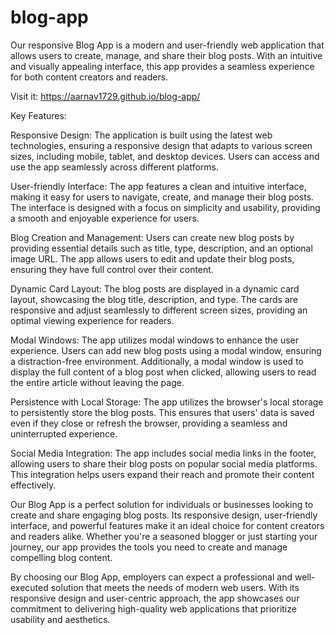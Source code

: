 # blog-app
Our responsive Blog App is a modern and user-friendly web application that allows users to create, manage, and share their blog posts. With an intuitive and visually appealing interface, this app provides a seamless experience for both content creators and readers.

Visit it: https://aarnav1729.github.io/blog-app/

Key Features:

Responsive Design: The application is built using the latest web technologies, ensuring a responsive design that adapts to various screen sizes, including mobile, tablet, and desktop devices. Users can access and use the app seamlessly across different platforms.

User-friendly Interface: The app features a clean and intuitive interface, making it easy for users to navigate, create, and manage their blog posts. The interface is designed with a focus on simplicity and usability, providing a smooth and enjoyable experience for users.

Blog Creation and Management: Users can create new blog posts by providing essential details such as title, type, description, and an optional image URL. The app allows users to edit and update their blog posts, ensuring they have full control over their content.

Dynamic Card Layout: The blog posts are displayed in a dynamic card layout, showcasing the blog title, description, and type. The cards are responsive and adjust seamlessly to different screen sizes, providing an optimal viewing experience for readers.

Modal Windows: The app utilizes modal windows to enhance the user experience. Users can add new blog posts using a modal window, ensuring a distraction-free environment. Additionally, a modal window is used to display the full content of a blog post when clicked, allowing users to read the entire article without leaving the page.

Persistence with Local Storage: The app utilizes the browser's local storage to persistently store the blog posts. This ensures that users' data is saved even if they close or refresh the browser, providing a seamless and uninterrupted experience.

Social Media Integration: The app includes social media links in the footer, allowing users to share their blog posts on popular social media platforms. This integration helps users expand their reach and promote their content effectively.

Our Blog App is a perfect solution for individuals or businesses looking to create and share engaging blog posts. Its responsive design, user-friendly interface, and powerful features make it an ideal choice for content creators and readers alike. Whether you're a seasoned blogger or just starting your journey, our app provides the tools you need to create and manage compelling blog content.

By choosing our Blog App, employers can expect a professional and well-executed solution that meets the needs of modern web users. With its responsive design and user-centric approach, the app showcases our commitment to delivering high-quality web applications that prioritize usability and aesthetics.
